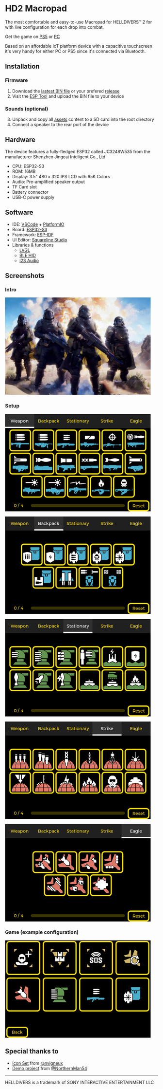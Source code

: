 # HD2 Macropad

The most comfortable and easy-to-use Macropad for HELLDIVERS&trade; 2 for with live configuration for each drop into combat.

Get the game on [PS5](https://www.playstation.com/games/helldivers-2/) or [PC](https://store.steampowered.com/app/553850/HELLDIVERS_2/)

Based on an affordable IoT platform device with a capacitive touchscreen it's very handy for either PC or PS5 since it's connected via Bluetooth.

## Installation

### Firmware
1. Download the [lastest BIN file](https://github.com/unic8s/hd2_macropad/releases/latest/download/hd2_macropad.bin) or your prefered [release](https://github.com/unic8s/hd2_macropad/releases)
2. Visit the [ESP Tool](https://espressif.github.io/esptool-js/) and upload the BIN file to your device
### Sounds (optional)
3. Unpack and copy all [assets](https://github.com/unic8s/hd2_macropad/releases/latest/download/assets.zip) content to a SD card into the root directory
4. Connect a speaker to the rear port of the device

## Hardware

The device features a fully-fledged ESP32 called JC3248W535 from the manufacturer Shenzhen Jingcai Inteligent Co., Ltd

- CPU: ESP32-S3
- ROM: 16MB
- Display: 3.5" 480 x 320 IPS LCD with 65K Colors
- Audio: Pre-amplified speaker output
- TF Card slot
- Battery connector
- USB-C power supply

## Software

- IDE: [VSCode](https://code.visualstudio.com/) + [PlatformIO](https://platformio.org/)
- Board: [ESP32-S3](https://www.espressif.com/en/products/socs/esp32-s3)
- Framework: [ESP-IDF](https://docs.espressif.com/projects/esp-idf/en/stable/esp32/get-started/index.html)
- UI Editor: [Squareline Studio](https://squareline.io/)
- Libraries & functions
  -  [LVGL](https://lvgl.io/)
  - [BLE HID](https://docs.espressif.com/projects/esp-idf/en/stable/esp32/api-reference/bluetooth/esp_hidd.html)
  - [I2S Audio](https://docs.espressif.com/projects/esp-idf/en/stable/esp32/api-reference/peripherals/i2s.html)
 
## Screenshots

### Intro

![](squareline/assets/intro.png)

### Setup

![](screens/setup_weapons.png)

![](screens/setup_backpacks.png)

![](screens/setup_stationary.png)

![](screens/setup_strike.png)

![](screens/setup_eagle.png)

### Game (example configuration)

![](screens/game.png)

## Special thanks to

- [Icon Set](https://github.com/nvigneux/Helldivers-2-Stratagems-icons-svg) from [@nvigneux](https://github.com/nvigneux)
- [Demo project](https://github.com/NorthernMan54/JC3248W535EN) from [@NorthernMan54](https://github.com/NorthernMan54)

---
HELLDIVERS is a trademark of SONY INTERACTIVE ENTERTAINMENT LLC
